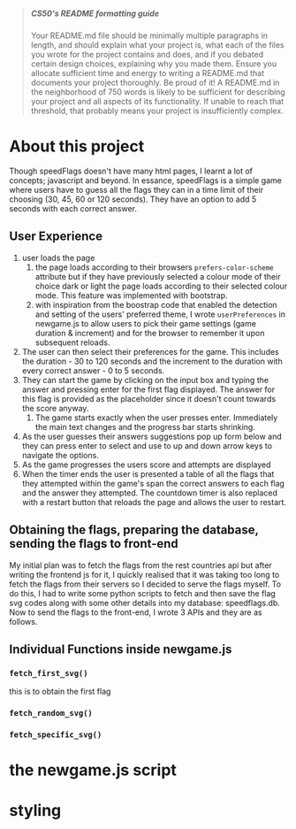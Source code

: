 > ##### CS50's README formatting guide
> Your README.md file should be minimally multiple paragraphs in length, and should explain what your project is, what each of the files you wrote for the project contains and does, and if you debated certain design choices, explaining why you made them. Ensure you allocate sufficient time and energy to writing a README.md that documents your project thoroughly. Be proud of it! A README.md in the neighborhood of 750 words is likely to be sufficient for describing your project and all aspects of its functionality. If unable to reach that threshold, that probably means your project is insufficiently complex.

# About this project
Though speedFlags doesn't have many html pages, I learnt a lot of concepts; javascript and beyond. In essance, speedFlags is a simple game where users have to guess all the flags they can in a time limit of their choosing (30, 45, 60 or 120 seconds). They have an option to add 5 seconds with each correct answer.

## User Experience
1. user loads the page 
    1. the page loads according to their browsers `prefers-color-scheme` attribute but if they have previously selected a colour mode of their choice dark or light the page loads according to their selected colour mode. This feature was implemented with bootstrap.
    2. with inspiration from the boostrap code that enabled the detection and setting of the users' preferred theme, I wrote `userPreferences` in newgame.js to allow users to pick their game settings (game duration & increment) and for the browser to remember it upon subsequent reloads.
2. The user can then select their preferences for the game. This includes the duration - 30 to 120 seconds and the increment to the duration with every correct answer - 0 to 5 seconds.
3. They can start the game by clicking on the input box and typing the answer and pressing enter for the first flag displayed. The answer for this flag is provided as the placeholder since it doesn't count towards the score anyway.
    1. The game starts exactly when the user presses enter. Immediately the main text changes and the progress bar starts shrinking. 
4. As the user guesses their answers suggestions pop up form below and they can press enter to select and use to up and down arrow keys to navigate the options.
5. As the game progresses the users score and attempts are displayed
6. When the timer ends the user is presented a table of all the flags that they attempted within the game's span the correct answers to each flag and the answer they attempted. The countdown timer is also replaced with a restart button that reloads the page and allows the user to restart.

## Obtaining the flags, preparing the database, sending the flags to front-end
My initial plan was to fetch the flags from the rest countries api but after writing the frontend js for it, I quickly realised that it was taking too long to fetch the flags from their servers so I decided to serve the flags myself. To do this, I had to write some python scripts to fetch and then save the flag svg codes along with some other details into my database: speedflags.db. 
Now to send the flags to the front-end, I wrote 3 APIs and they are as follows.

## Individual Functions inside newgame.js
### `fetch_first_svg()`
this is to obtain the first flag

### `fetch_random_svg()`

### `fetch_specific_svg()`


# the newgame.js script


# styling


